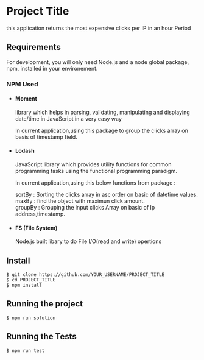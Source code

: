 # Project Title

this application returns the most expensive clicks per IP in an hour Period

## Requirements

For development, you will only need Node.js and a node global package, npm, installed in your environement.

### NPM Used

-   #### Moment

    library which helps in parsing, validating, manipulating and displaying date/time in JavaScript in a very easy way

    In current application,using this package to group the clicks array on basis of timestamp field.

-   #### Lodash

    JavaScript library which provides utility functions for common programming tasks using the functional programming paradigm.

    In current application,using this below functions from package :

    sortBy : Sorting the clicks array in asc order on basic of datetime values.\
    maxBy : find the object with maximun click amount.\
    groupBy : Grouping the input clicks Array on basic of Ip address,timestamp.

-   #### FS (File System)
    Node.js built libary to do File I/O(read and write) opertions

## Install

    $ git clone https://github.com/YOUR_USERNAME/PROJECT_TITLE
    $ cd PROJECT_TITLE
    $ npm install

## Running the project

    $ npm run solution

## Running the Tests

    $ npm run test
